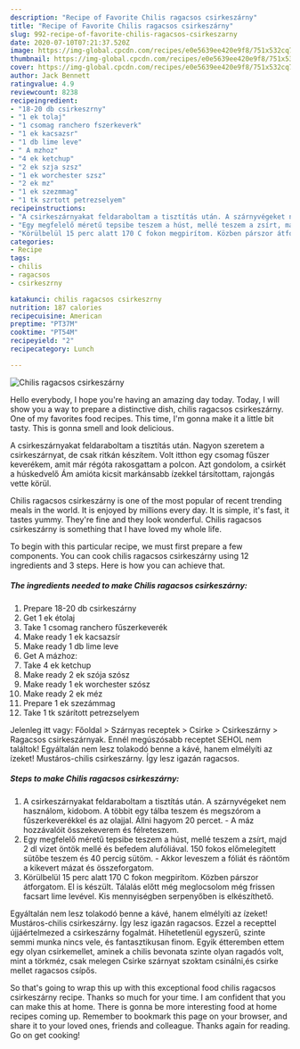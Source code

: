 ```yaml
---
description: "Recipe of Favorite Chilis ragacsos csirkeszárny"
title: "Recipe of Favorite Chilis ragacsos csirkeszárny"
slug: 992-recipe-of-favorite-chilis-ragacsos-csirkeszarny
date: 2020-07-10T07:21:37.520Z
image: https://img-global.cpcdn.com/recipes/e0e5639ee420e9f8/751x532cq70/chilis-ragacsos-csirkeszarny-recept-foto.jpg
thumbnail: https://img-global.cpcdn.com/recipes/e0e5639ee420e9f8/751x532cq70/chilis-ragacsos-csirkeszarny-recept-foto.jpg
cover: https://img-global.cpcdn.com/recipes/e0e5639ee420e9f8/751x532cq70/chilis-ragacsos-csirkeszarny-recept-foto.jpg
author: Jack Bennett
ratingvalue: 4.9
reviewcount: 8238
recipeingredient:
- "18-20 db csirkeszrny"
- "1 ek tolaj"
- "1 csomag ranchero fszerkeverk"
- "1 ek kacsazsr"
- "1 db lime leve"
- " A mzhoz"
- "4 ek ketchup"
- "2 ek szja szsz"
- "1 ek worchester szsz"
- "2 ek mz"
- "1 ek szezmmag"
- "1 tk szrtott petrezselyem"
recipeinstructions:
- "A csirkeszárnyakat feldaraboltam a tisztítás után. A szárnyvégeket nem használom, kidobom. A többit egy tálba teszem és megszórom a fűszerkeverékkel és az olajjal. Állni hagyom 20 percet. A máz hozzávalóit összekeverem és félreteszem."
- "Egy megfelelő méretű tepsibe teszem a húst, mellé teszem a zsírt, majd 2 dl vizet öntök mellé és befedem alufóliával. 150 fokos előmelegített sütőbe teszem és 40 percig sütöm. Akkor leveszem a fóliát és ráöntöm a kikevert mázat és összeforgatom."
- "Körülbelül 15 perc alatt 170 C fokon megpirítom. Közben párszor átforgatom. El is készült. Tálalás előtt még meglocsolom még frissen facsart lime levével. Kis mennyiségben serpenyőben is elkészíthető."
categories:
- Recipe
tags:
- chilis
- ragacsos
- csirkeszrny

katakunci: chilis ragacsos csirkeszrny 
nutrition: 187 calories
recipecuisine: American
preptime: "PT37M"
cooktime: "PT54M"
recipeyield: "2"
recipecategory: Lunch

---
```



![Chilis ragacsos csirkeszárny](https://img-global.cpcdn.com/recipes/e0e5639ee420e9f8/751x532cq70/chilis-ragacsos-csirkeszarny-recept-foto.jpg)

Hello everybody, I hope you're having an amazing day today. Today, I will show you a way to prepare a distinctive dish, chilis ragacsos csirkeszárny. One of my favorites food recipes. This time, I'm gonna make it a little bit tasty. This is gonna smell and look delicious.

A csirkeszárnyakat feldaraboltam a tisztítás után. Nagyon szeretem a csirkeszárnyat, de csak ritkán készítem. Volt itthon egy csomag fűszer keverékem, amit már régóta rakosgattam a polcon. Azt gondolom, a csirkét a húskedvelő Ám amióta kicsit markánsabb ízekkel társítottam, rajongás vette körül.

Chilis ragacsos csirkeszárny is one of the most popular of recent trending meals in the world. It is enjoyed by millions every day. It is simple, it's fast, it tastes yummy. They're fine and they look wonderful. Chilis ragacsos csirkeszárny is something that I have loved my whole life.


To begin with this particular recipe, we must first prepare a few components. You can cook chilis ragacsos csirkeszárny using 12 ingredients and 3 steps. Here is how you can achieve that.

<!--inarticleads1-->

##### The ingredients needed to make Chilis ragacsos csirkeszárny:

1. Prepare 18-20 db csirkeszárny
1. Get 1 ek étolaj
1. Take 1 csomag ranchero fűszerkeverék
1. Make ready 1 ek kacsazsír
1. Make ready 1 db lime leve
1. Get  A mázhoz:
1. Take 4 ek ketchup
1. Make ready 2 ek szója szósz
1. Make ready 1 ek worchester szósz
1. Make ready 2 ek méz
1. Prepare 1 ek szezámmag
1. Take 1 tk szárított petrezselyem


Jelenleg itt vagy: Főoldal &gt; Szárnyas receptek &gt; Csirke &gt; Csirkeszárny &gt; Ragacsos csirkeszárnyak. Ennél megúszósabb receptet SEHOL nem találtok! Egyáltalán nem lesz tolakodó benne a kávé, hanem elmélyíti az ízeket! Mustáros-chilis csirkeszárny. Így lesz igazán ragacsos. 

<!--inarticleads2-->

##### Steps to make Chilis ragacsos csirkeszárny:

1. A csirkeszárnyakat feldaraboltam a tisztítás után. A szárnyvégeket nem használom, kidobom. A többit egy tálba teszem és megszórom a fűszerkeverékkel és az olajjal. Állni hagyom 20 percet. - A máz hozzávalóit összekeverem és félreteszem.
1. Egy megfelelő méretű tepsibe teszem a húst, mellé teszem a zsírt, majd 2 dl vizet öntök mellé és befedem alufóliával. 150 fokos előmelegített sütőbe teszem és 40 percig sütöm. - Akkor leveszem a fóliát és ráöntöm a kikevert mázat és összeforgatom.
1. Körülbelül 15 perc alatt 170 C fokon megpirítom. Közben párszor átforgatom. El is készült. Tálalás előtt még meglocsolom még frissen facsart lime levével. Kis mennyiségben serpenyőben is elkészíthető.


Egyáltalán nem lesz tolakodó benne a kávé, hanem elmélyíti az ízeket! Mustáros-chilis csirkeszárny. Így lesz igazán ragacsos. Ezzel a recepttel újjáértelmezed a csirkeszárny fogalmát. Hihetetlenül egyszerű, szinte semmi munka nincs vele, és fantasztikusan finom. Egyik étteremben ettem egy olyan csirkemellet, aminek a chilis bevonata szinte olyan ragadós volt, mint a törkméz, csak melegen Csirke szárnyat szoktam csinálni,és csirke mellet ragacsos csípős. 

So that's going to wrap this up with this exceptional food chilis ragacsos csirkeszárny recipe. Thanks so much for your time. I am confident that you can make this at home. There is gonna be more interesting food at home recipes coming up. Remember to bookmark this page on your browser, and share it to your loved ones, friends and colleague. Thanks again for reading. Go on get cooking!
